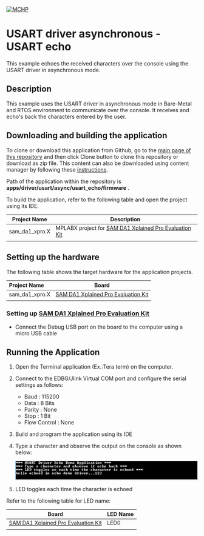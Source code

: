 [![MCHP](https://www.microchip.com/ResourcePackages/Microchip/assets/dist/images/logo.png)](https://www.microchip.com)

# USART driver asynchronous - USART echo

This example echoes the received characters over the console using the USART driver in asynchronous mode.

## Description

This example uses the USART driver in asynchronous mode in Bare-Metal and RTOS environment to communicate over the console. It receives and echo's back the characters entered by the user.

## Downloading and building the application

To clone or download this application from Github, go to the [main page of this repository](https://github.com/Microchip-MPLAB-Harmony/core_apps_sam_d21_da1) and then click Clone button to clone this repository or download as zip file.
This content can also be downloaded using content manager by following these [instructions](https://github.com/Microchip-MPLAB-Harmony/contentmanager/wiki).

Path of the application within the repository is **apps/driver/usart/async/usart_echo/firmware** .

To build the application, refer to the following table and open the project using its IDE.

| Project Name      | Description                                    |
| ----------------- | ---------------------------------------------- |
| sam_da1_xpro.X | MPLABX project for [SAM DA1 Xplained Pro Evaluation Kit](https://www.microchip.com/DevelopmentTools/ProductDetails/PartNO/ATSAMDA1-XPRO) |
|||

## Setting up the hardware

The following table shows the target hardware for the application projects.

| Project Name| Board|
|:---------|:---------:|
| sam_da1_xpro.X | [SAM DA1 Xplained Pro Evaluation Kit](https://www.microchip.com/DevelopmentTools/ProductDetails/PartNO/ATSAMDA1-XPRO) |
|||

### Setting up [SAM DA1 Xplained Pro Evaluation Kit](https://www.microchip.com/DevelopmentTools/ProductDetails/PartNO/ATSAMDA1-XPRO)

- Connect the Debug USB port on the board to the computer using a micro USB cable

## Running the Application

1. Open the Terminal application (Ex.:Tera term) on the computer.
2. Connect to the EDBG/Jlink Virtual COM port and configure the serial settings as follows:
    - Baud : 115200
    - Data : 8 Bits
    - Parity : None
    - Stop : 1 Bit
    - Flow Control : None
3. Build and program the application using its IDE
4. Type a character and observe the output on the console as shown below:

    ![output_async_usart_echo](images/output_async_usart_echo.png)

5. LED toggles each time the character is echoed

Refer to the following table for LED name:

| Board | LED Name |
| ----- | -------- |
|  [SAM DA1 Xplained Pro Evaluation Kit](https://www.microchip.com/DevelopmentTools/ProductDetails/PartNO/ATSAMDA1-XPRO) | LED0 |
|||
